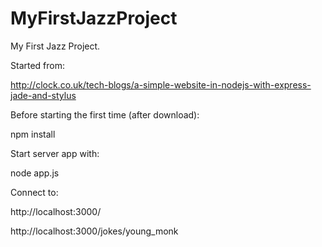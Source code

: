 MyFirstJazzProject
==================
My First Jazz Project. 

Started from: 

   http://clock.co.uk/tech-blogs/a-simple-website-in-nodejs-with-express-jade-and-stylus

Before starting the first time (after download):

   npm install 

Start server app with:

   node app.js
   
Connect to:

   http://localhost:3000/

   http://localhost:3000/jokes/young_monk
